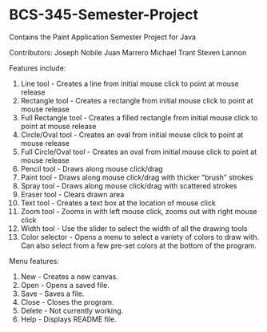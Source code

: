 # BCS-345-Semester-Project
Contains the Paint Application Semester Project for Java

Contributors:
Joseph Nobile
Juan Marrero
Michael Trant
Steven Lannon

Features include:
1) Line tool - Creates a line from initial mouse click to point at mouse release
2) Rectangle tool - Creates a rectangle from initial mouse click to point at mouse release
3) Full Rectangle tool - Creates a filled rectangle from initial mouse click to point at mouse release
4) Circle/Oval tool - Creates an oval from initial mouse click to point at mouse release
5) Full Circle/Oval tool - Creates an oval from initial mouse click to point at mouse release
6) Pencil tool - Draws along mouse click/drag
7) Paint tool - Draws along mouse click/drag with thicker "brush" strokes
8) Spray tool - Draws along mouse click/drag with scattered strokes
9) Eraser tool - Clears drawn area
10) Text tool - Creates a text box at the location of mouse click
11) Zoom tool - Zooms in with left mouse click, zooms out with right mouse click
12) Width tool - Use the slider to select the width of all the drawing tools
13) Color selector - Opens a menu to select a variety of colors to draw with.
                     Can also select from a few pre-set colors at the bottom of the program.

Menu features:
1) New - Creates a new canvas.
2) Open - Opens a saved file.
3) Save - Saves a file.
4) Close - Closes the program.
5) Delete - Not currently working.
6) Help - Displays README file.
